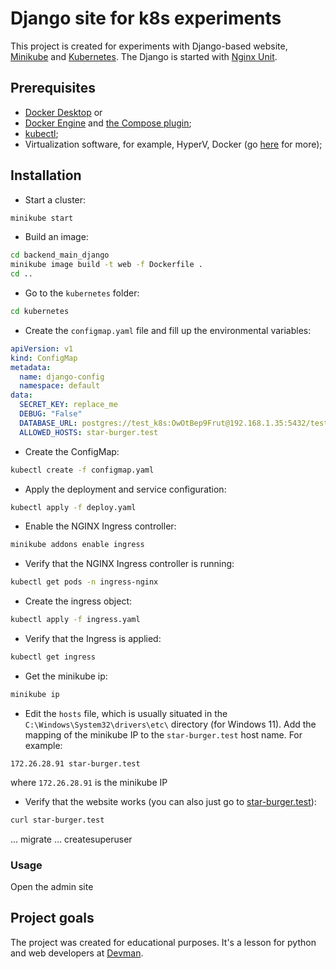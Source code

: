 # Django site for k8s experiments

This project is created for experiments with Django-based website, [Minikube](https://minikube.sigs.k8s.io/docs/start/) and [Kubernetes](https://kubernetes.io/).
The Django is started with [Nginx Unit](https://unit.nginx.org/).

## Prerequisites

- [Docker Desktop](https://docs.docker.com/desktop/) or
- [Docker Engine](https://docs.docker.com/engine/install/) and [the Compose plugin](https://docs.docker.com/compose/install/linux/);
- [kubectl](https://kubernetes.io/docs/tasks/tools/);
- Virtualization software, for example, HyperV, Docker (go [here](https://minikube.sigs.k8s.io/docs/drivers/) for more);

## Installation

- Start a cluster:

```bash
minikube start
```

- Build an image:

```bash
cd backend_main_django
minikube image build -t web -f Dockerfile .
cd ..
```

- Go to the `kubernetes` folder:

```bash
cd kubernetes
```

- Create the `configmap.yaml` file and fill up the environmental variables:

```yaml
apiVersion: v1
kind: ConfigMap
metadata:
  name: django-config
  namespace: default
data:
  SECRET_KEY: replace_me
  DEBUG: "False"
  DATABASE_URL: postgres://test_k8s:OwOtBep9Frut@192.168.1.35:5432/test_k8s
  ALLOWED_HOSTS: star-burger.test
```

- Create the ConfigMap:

```bash
kubectl create -f configmap.yaml
```

- Apply the deployment and service configuration:

```bash
kubectl apply -f deploy.yaml
```

- Enable the NGINX Ingress controller:

```bash
minikube addons enable ingress
```

- Verify that the NGINX Ingress controller is running:

```bash
kubectl get pods -n ingress-nginx
```

- Create the ingress object:

```bash
kubectl apply -f ingress.yaml
```

- Verify that the Ingress is applied:

```bash
kubectl get ingress
```

- Get the minikube ip:

```bash
minikube ip
```

- Edit the `hosts` file, which is usually situated in the `C:\Windows\System32\drivers\etc\` directory (for Windows 11). Add the mapping of the minikube IP to the `star-burger.test` host name. For example:

```config
172.26.28.91 star-burger.test
```

where `172.26.28.91` is the minikube IP

- Verify that the website works (you can also just go to [star-burger.test](http://star-burger.test)):

```bash
curl star-burger.test
```

... migrate
... createsuperuser

### Usage

Open the admin site

## Project goals

The project was created for educational purposes.
It's a lesson for python and web developers at [Devman](https://dvmn.org).
